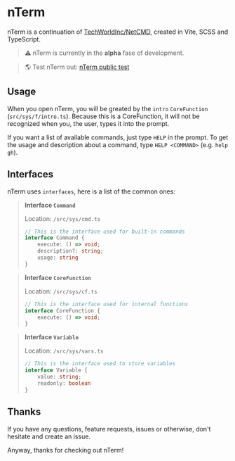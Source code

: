 # nTerm
nTerm is a continuation of [TechWorldInc/NetCMD](https://www.github.com/TechWorldInc/NetCMD), created in Vite, SCSS and TypeScript.

> ⚠️ nTerm is currently in the **alpha** fase of development.

> 🌎 Test nTerm out: [nTerm public test](https://www.techworldinc.tk/NetCMD/)

## Usage
When you open nTerm, you will be greated by the `intro` `CoreFunction` (`src/sys/f/intro.ts`). Because this is a CoreFunction, it will not be recognized when you, the user, types it into the prompt.

If you want a list of available commands, just type `HELP` in the prompt. To get the usage and description about a command, type `HELP <COMMAND>` (e.g. `help gh`).

## Interfaces
nTerm uses `interfaces`, here is a list of the common ones:

> **Interface `Command`**
>
> Location: `/src/sys/cmd.ts`
> ```ts
> // This is the interface used for built-in commands
> interface Command {
>     execute: () => void;
>     description?: string;
>     usage: string
> }
> ```

> **Interface `CoreFunction`**
>
> Location: `/src/sys/cf.ts`
> ```ts
> // This is the interface used for internal functions
> interface CoreFunction {
>     execute: () => void;
> }
> ```

> **Interface `Variable`**
> 
> Location: `/src/sys/vars.ts`
> ```ts
> // This is the interface used to store variables
> interface Variable {
>     value: string;
>     readonly: boolean
> }
> ```

## Thanks
If you have any questions, feature requests, issues or otherwise, don't hesitate and create an issue.

Anyway, thanks for checking out nTerm!